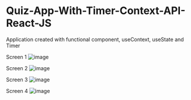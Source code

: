 # Quiz-App-With-Timer-Context-API-React-JS
Application created with functional component, useContext, useState and Timer

Screen 1
![image](https://github.com/goldenashok/Quiz-App-With-Timer-Context-API-React-JS/assets/13637127/a10ade21-30ad-4632-9d3b-c81ac4ec5314)

Screen 2
![image](https://github.com/goldenashok/Quiz-App-With-Timer-Context-API-React-JS/assets/13637127/489a851f-c0dc-4db9-9ada-3de8b6155547)

Screen 3
![image](https://github.com/goldenashok/Quiz-App-With-Timer-Context-API-React-JS/assets/13637127/b06960ae-e8cf-4281-8dd5-9630fb0d12c1)

Screen 4
![image](https://github.com/goldenashok/Quiz-App-With-Timer-Context-API-React-JS/assets/13637127/debe6a5e-9b83-4468-b7db-ccd4eb3732c1)



